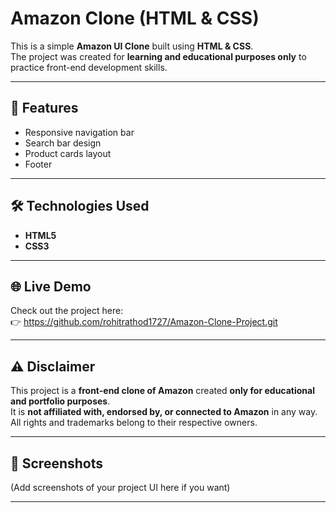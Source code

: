 # Amazon Clone (HTML & CSS)

This is a simple **Amazon UI Clone** built using **HTML & CSS**.  
The project was created for **learning and educational purposes only** to practice front-end development skills.

---

## 🚀 Features
- Responsive navigation bar  
- Search bar design  
- Product cards layout  
- Footer  

---

## 🛠️ Technologies Used
- **HTML5**
- **CSS3**

---

## 🌐 Live Demo
Check out the project here:  
👉 https://github.com/rohitrathod1727/Amazon-Clone-Project.git

---

## ⚠️ Disclaimer
This project is a **front-end clone of Amazon** created **only for educational and portfolio purposes**.  
It is **not affiliated with, endorsed by, or connected to Amazon** in any way.  
All rights and trademarks belong to their respective owners.  

---

## 📸 Screenshots
(Add screenshots of your project UI here if you want)

---

